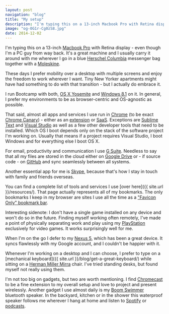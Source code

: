 ```yaml
---
layout: post
navigation: "blog"
title: "My setup"
description: "I'm typing this on a 13-inch Macbook Pro with Retina display - even though I'm a PC guy from way back. It's a great machine and I usually carry it around with me wherever I go in a blue Herschel Columbia messenger bag together with a Moleskine."
image: "og-0G1r-Cg0zS8.jpg"
date: 2014-12-02
---
```


I'm typing this on a 13-inch <a target="_blank" href="http://www.apple.com/macbook-pro/">Macbook Pro</a> with Retina display - even though I'm a PC guy from way back. It's a great machine and I usually carry it around with me wherever I go in a blue <a target="_blank" href="http://shop.herschelsupply.com/collections/messenger-bags/products/columbia-messenger-navy">Herschel Columbia</a> messenger bag together with a <a target="_blank" href="http://www.amazon.com/gp/product/8883701038/ref=as_li_tl?ie=UTF8&camp=1789&creative=390957&creativeASIN=8883701038&linkCode=as2&tag=martinbuberl-20&linkId=D3VWLWQSOGFKSPRT">Moleskine</a>.

These days I prefer mobility over a desktop with multiple screens and enjoy the freedom to work wherever I want. Tiny New Yorker apartments might have had something to do with that transition - but I actually do embrace it.

I run Bootcamp with both, <a target="_blank" href="http://en.wikipedia.org/wiki/OS_X_Yosemite">OS X Yosemite</a> and <a target="_blank" href="http://en.wikipedia.org/wiki/Windows_8.1">Windows 8.1</a> on it. In general, I prefer my environments to be as browser-centric and OS-agnostic as possible.

That said, almost all apps and services I use run in <a target="_blank" href="http://www.google.com/chrome/">Chrome</a> (to be exact <a target="_blank" href="https://www.google.com/chrome/browser/canary.html">Chrome Canary</a>) - either as an <a target="_blank" href="https://chrome.google.com/webstore/category/extensions">extension</a> or <a target="_blank" href="http://en.wikipedia.org/wiki/Software_as_a_service">SaaS</a>. Exceptions are <a target="_blank" href="http://www.sublimetext.com/">Sublime Text</a> and <a target="_blank" href="http://www.visualstudio.com/">Visual Studio</a> as well as a few other developer tools that need to be installed. Which OS I boot depends only on the stack of the software project I'm working on. Usually that means if a project requires Visual Studio, I boot Windows and for everything else I boot OS X.

For email, productivity and communication I use <a target="_blank" href="http://goo.gl/xfPFhk">G Suite</a>. Needless to say that all my files are stored in the cloud either on <a target="_blank" href="http://goo.gl/xfPFhk">Google Drive</a> or - if source code - on <a target="_blank" href="https://github.com/">GitHub</a> and sync seamlessly between all systems.

Another essential app for me is <a target="_blank" href="http://www.skype.com/">Skype</a>, because that's how I stay in touch with family and friends overseas.

You can find a complete list of tools and services I use [over here]({{ site.url }}/resources/). That page actually represents all of my bookmarks. The only bookmarks I keep in my browser are sites I use all the time as a <a target="_blank" href="https://twitter.com/martinbuberl/status/539582495545909250">"Favicon Only" bookmark bar</a>.

Interesting sidenote: I don't have a single game installed on any device and won't do so in the future. Finding myself working often remotely, I've made a point of physically separating work and play using my <a target="_blank" href="http://www.playstation.com/">PlayStation</a> exclusively for video games. It works surprisingly well for me.

When I'm on the go I defer to my <a target="_blank" href="http://www.google.com/nexus/5/">Nexus 5</a>, which has been a great device. It syncs flawlessly with my Google account, and I couldn't be happier with it.

Whenever I'm working on a desktop and I can choose, I prefer to type on a [mechanical keyboard]({{ site.url }}/blog/get-a-great-keyboard/) while sitting on a <a target="_blank" href="http://www.amazon.com/gp/product/B0002K11BK/ref=as_li_tl?ie=UTF8&camp=1789&creative=390957&creativeASIN=B0002K11BK&linkCode=as2&tag=martinbuberl-20&linkId=FYRT3ZUQ7X2M5HXA">Herman Miller Mirra</a> chair. I've tried standing desks, but found myself not really using them.

I'm not too big on gadgets, but two are worth mentioning. I find <a target="_blank" href="http://www.amazon.com/gp/product/B00DR0PDNE/ref=as_li_tl?ie=UTF8&camp=1789&creative=390957&creativeASIN=B00DR0PDNE&linkCode=as2&tag=martinbuberl-20&linkId=VSUFVRR5I5UFZ2H2">Chromecast</a> to be a fine extension to my overall setup and love to project and present wirelessly. Another gadget I use almost daily is my <a target="_blank" href="http://www.amazon.com/gp/product/B00F51C6S8/ref=as_li_tl?ie=UTF8&camp=1789&creative=390957&creativeASIN=B00F51C6S8&linkCode=as2&tag=martinbuberl-20&linkId=7XBLVUG2EE5FHZXT">Boom Swimmer</a> bluetooth speaker. In the backyard, kitchen or in the shower this waterproof speaker follows me wherever I hang at home and listen to <a target="_blank" href="https://www.spotify.com/">Spotify</a> or <a target="_blank" href="http://serialpodcast.org/">podcasts</a>.